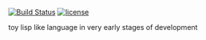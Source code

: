 [![Build Status](https://travis-ci.org/jbalintbiro/l3.svg?branch=master)](https://travis-ci.org/jbalintbiro/l3) [![license](https://img.shields.io/github/license/jbalintbiro/l3.svg)](https://opensource.org/licenses/ISC)

toy lisp like language in very early stages of development
